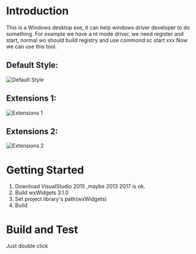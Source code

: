 # Introduction
This is a Windows desktop exe, it can help windows driver developer to do something.
For example we have a nt mode driver, we need register and start, normal wo should build registry and use commond:sc start xxx
Now we can use this tool.

## Default Style:
![Default Style](https://github.com/dybb8999/DriverTool/blob/master/Picture/Default.jpg)

## Extensions 1:
![Extensions 1](https://github.com/dybb8999/DriverTool/blob/master/Picture/ExtPage1.jpg)

## Extensions 2:
![Extensions 2](https://github.com/dybb8999/DriverTool/blob/master/Picture/ExtPage2.jpg)

# Getting Started
1.	Download VisualStudio 2015 ,maybe 2013 2017 is ok.
2.	Build wxWidgets 3.1.0
3.	Set project library's path(wxWidgets)
4.	Build

# Build and Test
Just double click

